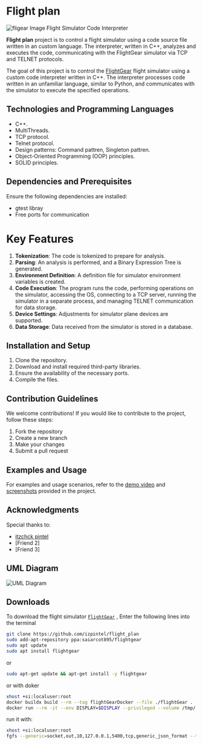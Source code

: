 # Flight plan
![fligear Image](https://github.com/izpintel/flight_plan/blob/dev%23dudi/code_review/project_logo.jpeg)
Flight Simulator Code Interpreter

**Flight plan** project is to control a flight simulator using a code source file written in an custom language. The interpreter, written in C++, analyzes and executes the code, communicating with the FlightGear simulator via TCP and TELNET protocols.

The goal of this project is to control the [FlightGear](https://www.flightgear.org/) flight simulator using a custom code interpreter written in C++. The interpreter processes code written in an unfamiliar language, similar to Python, and communicates with the simulator to execute the specified operations.

## Technologies and Programming Languages

- C++.
- MultiThreads.
- TCP protocol.
- Telnet protocol.
- Design patterns: Command pattren, Singleton pattren.
- Object-Oriented Programming (OOP) principles.
- SOLID principles.

## Dependencies and Prerequisites

Ensure the following dependencies are installed:

- gtest libray
- Free ports for communication

<!-- ## Key Features -->
<!--  -->
<!-- 1. Tokenization of code -->
<!-- 2. Analysis and parser for creating a Binary Expression Tree -->
<!-- 3. Definition file generation for simulator environment variables -->
<!-- 4. Code execution, including OS access, server connection (TCP), simulator launch, data reception (Telnet), and database storage. -->
   <!--  -->
# Key Features

1. **Tokenization**: The code is tokenized to prepare for analysis.
2. **Parsing**: An analysis is performed, and a Binary Expression Tree is generated.
3. **Environment Definition**: A definition file for simulator environment variables is created.
4. **Code Execution**: The program runs the code, performing operations on the simulator, accessing the OS, connecting to a TCP server, running the simulator in a separate process, and managing TELNET communication for data storage.
5. **Device Settings**: Adjustments for simulator plane devices are supported.
6. **Data Storage**: Data received from the simulator is stored in a database.

<!-- 
## Installation and Setup

1. Clone the repository
2. Download and install third-party libraries
3. Ensure free ports for communication
4. Compile the files
5. Run GTEST unit tests -->

## Installation and Setup

1. Clone the repository.
2. Download and install required third-party libraries.
3. Ensure the availability of the necessary ports.
4. Compile the files.
   
## Contribution Guidelines

We welcome contributions! If you would like to contribute to the project, follow these steps:

1. Fork the repository
2. Create a new branch
3. Make your changes
4. Submit a pull request

## Examples and Usage

For examples and usage scenarios, refer to the [demo video](link_to_demo_video) and [screenshots](link_to_screenshots) provided in the project.

## Acknowledgments

Special thanks to:
- [itzchck pintel](https://github.com/izpintel)
- [Friend 2]
- [Friend 3]

## UML Diagram

![UML Diagram](link_to_uml_diagram)

## Downloads
To download the flight simulator [`FlightGear`](https://www.flightgear.org/) , Enter the following lines into the terminal

```sh
git clone https://github.com/izpintel/flight_plan
sudo add-apt-repository ppa:saiarcot895/flightgear
sudo apt update
sudo apt install flightgear
```
or
```sh
sudo apt-get update && apt-get install -y flightgear
```

or with doker
```sh
xhost +si:localuser:root
docker buildx build --rm --tag flightGearDocker --file ./flightGear .
docker run --rm -it --env DISPLAY=$DISPLAY --privileged --volume /tmp/.X11-unix:/tmp/.X11-unix flightGearDocker
```

run it with:
```sh
xhost +si:localuser:root
fgfs --generic=socket,out,10,127.0.0.1,5400,tcp,generic_json_format --telnet=socket,in,10,127.0.0.1,5402,tcp --httpd=8080
```
